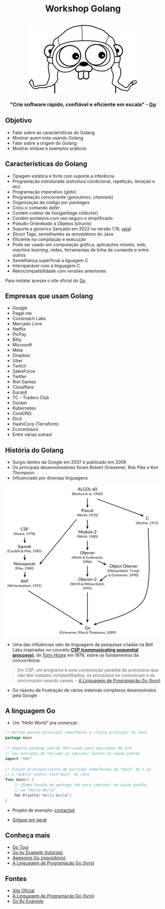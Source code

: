 <div align="center">
    <h1>Workshop Golang</h1>
    <br/>
    <img src="assets/mascote.svg" width="350" />
    <br/>
    <h3>
        "Crie software rápido, confiável e eficiente em escala" -
        <a href="https://go.dev">Go</a>
    </h3>
</div>

## Objetivo

* Falar sobre as características do Golang
* Mostrar quem esta usando Golang
* Falar sobre a origem do Golang
* Mostrar sintaxe e exemplos práticos

## Características do Golang

* Tipagem estática e forte com suporte a inferência
* Programação estruturada (estrutura condicional, repetição, iteração e etc)
* Programação imperativo (*goto*)
* Programação concorrente (*goroutines*, *channels*)
* Organização de código por *packages*
* Criou o comando *defer*
* Contém coletor de lixo(*garbage collector*)
* Contém ponteiros com uso seguro e simplificado
* Pseudo-Orienteado a Objetos (*structs*)
* Suporte a *generics* (lançado em 2022 na versão 1.18, [veja](https://go.dev/doc/devel/release#go1.18))
* *Struct Tags*, semelhantes as *annotations* do Java
* Eficiente na compilação e execução
* Pode ser usado em computação gráfica, aplicações móveis, web, *machine learning*, redes, ferramentas de linha de comando e entre outros
* Semelhança superficial a liguagem C
* Interoperável com a linguagem C
* Retrocompatibilidade com versões anteriories

Para instalar acesse o site oficial do [Go](https://go.dev).

## Empresas que usam Golang

* Google
* Pagar.me
* Cockroach Labs
* Mercado Livre
* Netflix
* PicPay
* Bitly
* Microsoft
* Meta
* Dropbox
* Uber
* Twitch
* SalesForce
* Twitter
* Riot Games
* Cloudflare
* Eucard
* TC - Traders Club
* Docker
* Kubernetes
* CoreDNS
* Etcd
* HashiCorp (Terraform)
* Ecocentauro
* Entre várias outras!

## História do Golang

* Surgiu dentro da Google em 2007 e publicado em 2009
* Os principais desenvolvedores foram Robert Griesemer, Rob Pike e Ken Thompson
* Influenciado por diversas linguagens

<div align="center">
    <img src="assets/influencias.png" width="700" />
</div>

* Uma das influências veio de linguagens de pesquisas criadas na Bell Labs inspiradas no conceito [**CSP (communicating sequential proccess)**](https://pt.wikipedia.org/wiki/CSP_(matem%C3%A1tica)), de [Tony Hoare](https://pt.wikipedia.org/wiki/Charles_Antony_Richard_Hoare) em 1978, sobre os fundamentos da concorrência

> Em CSP, um programa é uma composição paralela de processos que não têm estados compartilhados; os processos se comunicam e se sincronizam usando canais. - [A Linguagem de Programação Go (livro)](https://www.amazon.com.br/Linguagem-Programa%C3%A7%C3%A3o-Go-Alan-Donovan/dp/8575225464/ref=sr_1_1?__mk_pt_BR=%C3%85M%C3%85%C5%BD%C3%95%C3%91&crid=150VO5W82ZUWY&keywords=go&qid=1654641511&sprefix=golang%2Caps%2C234&sr=8-1&ufe=app_do%3Aamzn1.fos.6d798eae-cadf-45de-946a-f477d47705b9)

* Go nasceu da frustração de vários sistemas complexos desenvolvidos pela Google

## A linguagem Go

* Um *"Hello World"* pra comerçar:

```go
// Define pacote principal semelhante a classe principal do Java
package main

// Importa package padrão fmt usado para operações de I/O
// ler entradas do teclado ou imprimir textos na saída padrão
import "fmt"

// Função principal(ponto de partida) semelhante ao "main" do C ou
// o "public static void main" do Java
func main() {
    // Chama função do package fmt para imprimir na saída padrão
    // um "Hello World"
    fmt.Println("Hello World")
}
```

* Projeto de exemplo: [contactsd](https://github.com/Felyp-Henrique/contactsd)

* [Sintaxe em geral](codigos)

## Conheça mais

* [Go Tour](https://go.dev/tour/welcome/1)
* [Go by Example (tutorias)](https://gobyexample.com/)
* [Awesome Go (repositório)](https://github.com/avelino/awesome-go)
* [A Linguagem de Programação Go (livro)](https://www.amazon.com.br/Linguagem-Programa%C3%A7%C3%A3o-Go-Alan-Donovan/dp/8575225464/ref=sr_1_1?__mk_pt_BR=%C3%85M%C3%85%C5%BD%C3%95%C3%91&crid=150VO5W82ZUWY&keywords=go&qid=1654641511&sprefix=golang%2Caps%2C234&sr=8-1&ufe=app_do%3Aamzn1.fos.6d798eae-cadf-45de-946a-f477d47705b9)


## Fontes

* [Site Oficial](https://go.dev)
* [A Linguagem de Programação Go (livro)](https://www.amazon.com.br/Linguagem-Programa%C3%A7%C3%A3o-Go-Alan-Donovan/dp/8575225464/ref=sr_1_1?__mk_pt_BR=%C3%85M%C3%85%C5%BD%C3%95%C3%91&crid=150VO5W82ZUWY&keywords=go&qid=1654641511&sprefix=golang%2Caps%2C234&sr=8-1&ufe=app_do%3Aamzn1.fos.6d798eae-cadf-45de-946a-f477d47705b9)
* [Go By Example](https://gobyexample.com/)
